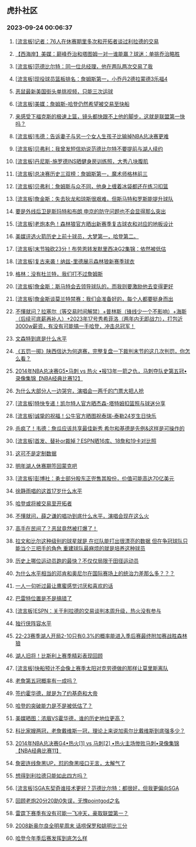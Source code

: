## 虎扑社区 
### 2023-09-24 00:06:37

1. [[流言板]记者：76人在休赛期里多次和开拓者谈过利拉德的交易](https://bbs.hupu.com/62201639.html)

2. [【西海岸】美媒：巅峰乔治和塔图姆一对一谁能赢？球迷：单挑乔治略胜](https://bbs.hupu.com/62199506.html)

3. [[流言板]范德比尔特：同一位总经理，他在两队两次交易了我](https://bbs.hupu.com/62200993.html)

4. [[流言板]现役球员篮板排名：詹姆斯第一，小乔丹2德拉蒙德3乐福4](https://bbs.hupu.com/62199491.html)

5. [恶鼠最新美国街头单挑视频，只能三次运球](https://bbs.hupu.com/62197950.html)

6. [[流言板]美媒：詹姆斯-哈登仍然希望被交易至快船](https://bbs.hupu.com/62197756.html)

7. [来感受下福克斯的极速上篮，镜头都快跟不上他的脚步，这就是联盟第一快吗？](https://bbs.hupu.com/62199269.html)

8. [[流言板]韦德：告诉妻子与另一个女人生孩子比输掉NBA总决赛更难](https://bbs.hupu.com/62197097.html)

9. [[流言板]贝弗利：我曾发短信劝说范德比尔特不要提前与湖人续约](https://bbs.hupu.com/62197104.html)

10. [[流言板]丹尼斯-施罗德INS晒健身房训练照，大秀八块腹肌](https://bbs.hupu.com/62196765.html)

11. [[流言板]总决赛历史三双榜：詹姆斯第一，魔术师格林前三](https://bbs.hupu.com/62203082.html)

12. [[流言板]贝弗利：詹姆斯与众不同，他身上缠着冰袋都还在练习扣篮](https://bbs.hupu.com/62196697.html)

13. [[流言板]詹金斯：失去狄龙和琼斯很艰难，但斯马特和罗斯能提升球队](https://bbs.hupu.com/62201506.html)

14. [要是外线后卫是斯玛特和布朗 申京的防守问题也不会显得那么突出](https://bbs.hupu.com/62201526.html)

15. [[流言板]老炮本色！森林狼官方晒出新赛季复古球衣和对应的地板设计](https://bbs.hupu.com/62202831.html)

16. [美媒评选火箭历史上前十球员，大梦第一，哈登第二。](https://bbs.hupu.com/62199274.html)

17. [[流言板]末节独砍23分！布劳恩转发默里西决G2集锦：依然被低估](https://bbs.hupu.com/62200826.html)

18. [[流言板]复古来袭！纳兹-里德展示森林狼新赛季球衣](https://bbs.hupu.com/62202790.html)

19. [格林：没有杜兰特，我们打不过詹姆斯](https://bbs.hupu.com/62201547.html)

20. [[流言板]詹金斯：斯马特会去领导球队的，而我则要激励他去变得更好](https://bbs.hupu.com/62201321.html)

21. [[流言板]詹金斯谈莫兰特禁赛：我们会准备好的，每个人都要挺身而出](https://bbs.hupu.com/62201668.html)

22. [不懂就问？拉塞尔（等交易时间解禁）+普林斯（锋线少一个不影响）+海斯（后续可底薪再补人）+2023年17号秀希菲洛（两年内无即战力），打包近3000w薪资，有没有可能搞一手哈登，冲击总冠军！](https://bbs.hupu.com/62201652.html)

23. [文森特到底是什么水平](https://bbs.hupu.com/62202687.html)

24. [《五罚一掷》陕西信达为何退赛，完整复盘一下裁判末节的这几次判罚，你怎么看？](https://bbs.hupu.com/62201006.html)

25. [2014年NBA总决赛G5•马刺 vs 热火 •报13年一箭之仇，马刺夺队史第五冠•录像集锦【NBA经典比赛12】](https://bbs.hupu.com/62203037.html)

26. [为什么大部分人一边哭穷，演唱会一两千的门票大把人抢](https://bbs.hupu.com/62200006.html)

27. [[流言板]特快专递！凯尔特人官方晒杰森-塔特姆扣篮照与球迷分享](https://bbs.hupu.com/62203088.html)

28. [[流言板]诚挚的祝福！公牛官方晒图祝泰瑞-泰勒24岁生日快乐](https://bbs.hupu.com/62201715.html)

29. [杀疯了！韦德：詹瓜应该共享最佳新秀 希尔和基德是先例&这样是可操作的](https://bbs.hupu.com/62197319.html)

30. [[流言板]首发、替补or裁掉？ESPN晒16库、18詹和19卡对比照](https://bbs.hupu.com/62195582.html)

31. [这可不是定制数据](https://bbs.hupu.com/62201634.html)

32. [明年湖人休赛期签回蒙克吧](https://bbs.hupu.com/62201316.html)

33. [[流言板]彭博社：勇士部分股东正兜售其股份，价值可能高达70亿美元](https://bbs.hupu.com/62203493.html)

34. [徐静雨唱的这首17岁什么水平](https://bbs.hupu.com/62202211.html)

35. [哈登或将被交易至开拓者](https://bbs.hupu.com/62201737.html)

36. [不懂就问，薛之谦的唱功到底什么水平，演唱会现在这么火](https://bbs.hupu.com/62201287.html)

37. [高手在民间了？恶鼠竟然被打爆了！](https://bbs.hupu.com/62199278.html)

38. [拉文和比尔这种级别的球星就是 在烂队能打出很漂亮的数据 但在争冠球队只能当个三把手的角色 重建球队最麻烦的就是培养这种球员](https://bbs.hupu.com/62202329.html)

39. [历史上哪位运动员跑的最快？不仅仅局限于田径运动员](https://bbs.hupu.com/62202655.html)

40. [为什么水平相当的邓肯和奥尼尔在国际赛场上的统治力差那么多？？？](https://bbs.hupu.com/62202588.html)

41. [一人一句听过最让鹰蜜感觉讨厌和喜欢的话](https://bbs.hupu.com/62202214.html)

42. [巴雷特位置是不是搞错了](https://bbs.hupu.com/62202455.html)

43. [[流言板]ESPN：关于利拉德的交易谈判本周升级，热火没有参与](https://bbs.hupu.com/62195807.html)

44. [独行侠阵容水平](https://bbs.hupu.com/62202300.html)

45. [22-23赛季湖人开局2-10只有0.3%的概率能进入季后赛最终附加赛战胜森林狼](https://bbs.hupu.com/62202629.html)

46. [湖人旧将！比斯利上赛季精彩表现回顾](https://bbs.hupu.com/62201543.html)

47. [[流言板]快船预计不会像上赛季太阳对克劳德做的那样让莫里斯离队](https://bbs.hupu.com/62195167.html)

48. [老詹第五冠概率有一成吗？](https://bbs.hupu.com/62201916.html)

49. [签约霍华德，就是为了约基奇和大帝](https://bbs.hupu.com/62202260.html)

50. [哈登的突破能力是不是被低估了？](https://bbs.hupu.com/62202020.html)

51. [美媒晒图：浓眉VS霍华德，谁的历史地位更高？](https://bbs.hupu.com/62201796.html)

52. [科比家嫂两冠，老詹戴维斯一冠，理论上来说加索尔比戴维斯到底强多少？](https://bbs.hupu.com/62201247.html)

53. [2014年NBA总决赛G4•热火[1] vs 马刺[2] •热火主场惨败马刺•录像集锦【NBA经典比赛11】](https://bbs.hupu.com/62200944.html)

54. [詹密连线詹黑UP，怼的詹黑哑口无言，太解气了](https://bbs.hupu.com/62200368.html)

55. [想得到利拉德只能如此四方吗？](https://bbs.hupu.com/62201733.html)

56. [[流言板]SGA东契奇谁技术更好？范德比尔特：都很好，但我更偏向SGA](https://bbs.hupu.com/62195762.html)

57. [回顾老炮20分20助0失误，无愧pointgod之名](https://bbs.hupu.com/62201518.html)

58. [雷霆下赛季有没有可能一飞冲天，豪取联盟第一？](https://bbs.hupu.com/62201468.html)

59. [2008新奥尔良全明星周末  话唠保罗和姚明比三分](https://bbs.hupu.com/62201313.html)

60. [哈登今年季后赛发挥到底怎么样](https://bbs.hupu.com/62201391.html)

